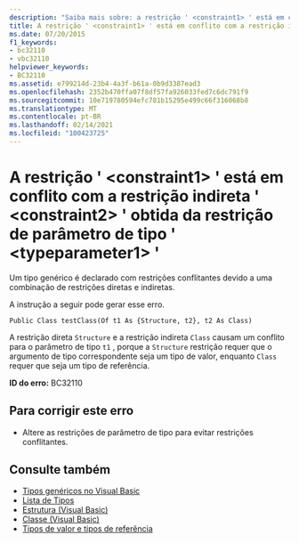 ```yaml
---
description: "Saiba mais sobre: a restrição ' <constraint1> ' está em conflito com a restrição indireta ' <constraint2> ' obtida da restrição de parâmetro de tipo ' <typeparameter1> '"
title: A restrição ' <constraint1> ' está em conflito com a restrição indireta ' <constraint2> ' obtida da restrição de parâmetro de tipo ' <typeparameter1> '
ms.date: 07/20/2015
f1_keywords:
- bc32110
- vbc32110
helpviewer_keywords:
- BC32110
ms.assetid: e799214d-23b4-4a3f-b61a-0b9d3387ead3
ms.openlocfilehash: 2352b470ffa07f8df57fa926033fed7c6dc791f9
ms.sourcegitcommit: 10e719780594efc781b15295e499c66f316068b8
ms.translationtype: MT
ms.contentlocale: pt-BR
ms.lasthandoff: 02/14/2021
ms.locfileid: "100423725"
---
```

# <a name="constraint-constraint1-conflicts-with-the-indirect-constraint-constraint2-obtained-from-the-type-parameter-constraint-typeparameter1"></a>A restrição ' \<constraint1> ' está em conflito com a restrição indireta ' \<constraint2> ' obtida da restrição de parâmetro de tipo ' \<typeparameter1> '

Um tipo genérico é declarado com restrições conflitantes devido a uma combinação de restrições diretas e indiretas.  
  
 A instrução a seguir pode gerar esse erro.  
  
 `Public Class testClass(Of t1 As {Structure, t2}, t2 As Class)`  
  
 A restrição direta `Structure` e a restrição indireta `Class` causam um conflito para o parâmetro de tipo `t1` , porque a `Structure` restrição requer que o argumento de tipo correspondente seja um tipo de valor, enquanto `Class` requer que seja um tipo de referência.  
  
 **ID do erro:** BC32110  
  
## <a name="to-correct-this-error"></a>Para corrigir este erro  
  
- Altere as restrições de parâmetro de tipo para evitar restrições conflitantes.  
  
## <a name="see-also"></a>Consulte também

- [Tipos genéricos no Visual Basic](../programming-guide/language-features/data-types/generic-types.md)
- [Lista de Tipos](../language-reference/statements/type-list.md)
- [Estrutura (Visual Basic)](../language-reference/statements/structure-statement.md)
- [Classe (Visual Basic)](../language-reference/statements/class-statement.md)
- [Tipos de valor e tipos de referência](../programming-guide/language-features/data-types/value-types-and-reference-types.md)
